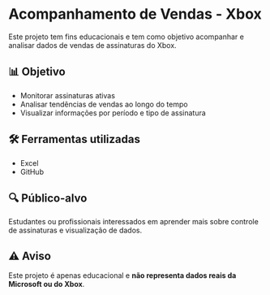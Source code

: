 # Acompanhamento de Vendas - Xbox

Este projeto tem fins educacionais e tem como objetivo acompanhar e analisar dados de vendas de assinaturas do Xbox.

## 📊 Objetivo

- Monitorar assinaturas ativas
- Analisar tendências de vendas ao longo do tempo
- Visualizar informações por período e tipo de assinatura

## 🛠️ Ferramentas utilizadas

- Excel
- GitHub

## 🔍 Público-alvo

Estudantes ou profissionais interessados em aprender mais sobre controle de assinaturas e visualização de dados.

## ⚠️ Aviso

Este projeto é apenas educacional e **não representa dados reais da Microsoft ou do Xbox**.
